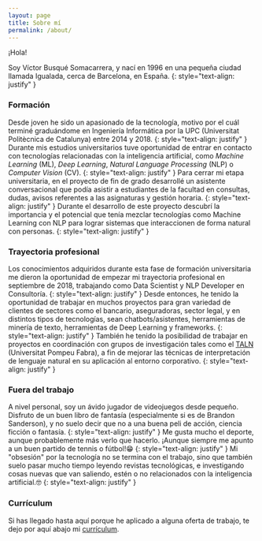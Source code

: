 ```yaml
---
layout: page
title: Sobre mí
permalink: /about/
---
```


¡Hola!

Soy Víctor Busqué Somacarrera, y nací en 1996 en una pequeña ciudad llamada Igualada, cerca de Barcelona, en España.
{: style="text-align: justify" }

### Formación
Desde joven he sido un apasionado de la tecnología, motivo por el cuál terminé graduándome en Ingeniería Informática por la UPC (Universitat Politècnica de Catalunya) entre 2014 y 2018. 
{: style="text-align: justify" }
Durante mis estudios universitarios tuve oportunidad de entrar en contacto con tecnologías relacionadas con la inteligencia artificial, como _Machine Learning_ (ML), _Deep Learning_, _Natural Language Processing_ (NLP) o _Computer Vision_ (CV).
{: style="text-align: justify" }
Para cerrar mi etapa universitaria, en el proyecto de fin de grado desarrollé un asistente conversacional que podía asistir a estudiantes de la facultad en consultas, dudas, avisos referentes a las asignaturas y gestión horaria. 
{: style="text-align: justify" }
Durante el desarrollo de este proyecto descubrí la importancia y el potencial que tenía mezclar tecnologías como Machine Learning con NLP para lograr sistemas que interaccionen de forma natural con personas.
{: style="text-align: justify" }

### Trayectoria profesional
Los conocimientos adquiridos durante esta fase de formación universitaria me dieron la oportunidad de empezar mi trayectoria profesional en septiembre de 2018, trabajando como Data Scientist y NLP Developer en Consultoría. 
{: style="text-align: justify" }
Desde entonces, he tenido la oportunidad de trabajar en muchos proyectos para gran variedad de clientes de sectores como el bancario, aseguradoras, sector legal, y en distintos tipos de tecnologías, sean chatbots/asistentes, herramientas de minería de texto, herramientas de Deep Learning y frameworks.
{: style="text-align: justify" }
También he tenido la posibilidad de trabajar en proyectos en coordinación con grupos de investigación tales como el <a href="https://www.upf.edu/es/web/etic/inicio/-/asset_publisher/nT5ucm2DcHyd/content/id/233733470/maximized#.X8kFQLmg9PY" target="_blank">TALN</a> (Universitat Pompeu Fabra), a fin de mejorar las técnicas de interpretación de lenguaje natural en su aplicación al entorno corporativo.
{: style="text-align: justify" }

### Fuera del trabajo
A nivel personal, soy un ávido jugador de videojuegos desde pequeño. Disfruto de un buen libro de fantasía (especialmente si es de Brandon Sanderson), y no suelo decir que no a una buena peli de acción, ciencia ficción o fantasía.
{: style="text-align: justify" }
Me gusta mucho el deporte, aunque probablemente más verlo que hacerlo. ¡Aunque siempre me apunto a un buen partido de tennis o fútbol!😁
{: style="text-align: justify" }
Mi "obsesión" por la tecnología no se termina con el trabajo, sino que también suelo pasar mucho tiempo leyendo revistas tecnológicas, e investigando cosas nuevas que van saliendo, estén o no relacionados con la inteligencia artificial.🤓
{: style="text-align: justify" }

### Currículum
Si has llegado hasta aquí porque he aplicado a alguna oferta de trabajo, te dejo por aquí abajo mi [currículum]({{site.baseurl}}/documents/CV_Victor_ES_23112020.pdf).

<object data="{{site.baseurl}}/documents/CV_Victor_ES_23112020.pdf" type="application/pdf" width="100%" height="800px"> </object>